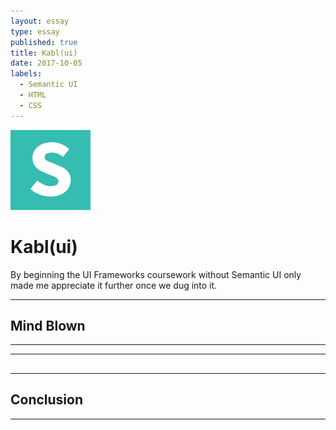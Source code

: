 ```yaml
---
layout: essay
type: essay
published: true
title: Kabl(ui)
date: 2017-10-05
labels:
  - Semantic UI
  - HTML
  - CSS
---
```


<img class="ui medium left floated image" src="../images/semantic.png">

# Kabl(ui)  

By beginning the UI Frameworks coursework without Semantic UI only made me appreciate it further once we dug into it. 

<hr>

## Mind Blown



<hr>


<hr>

## 

<hr>
	
## Conclusion

 

<hr>
